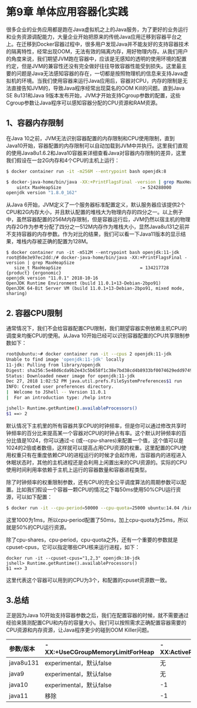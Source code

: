 # 第9章 单体应用容器化实践

很多企业的业务应用都是跑在Java虚拟机之上的Java服务，为了更好的业务运行和业务资源调配能力，大量企业开始把原来的传统Java应用迁移到容器平台之上。在迁移到Docker容器过程中，很多用户发现Java并不能友好的支持容器技术的隔离特性，经常出现OOM，无法有效的隔离内存，用好物理内存。从我们用户的角度来说，我们期望JVM跑在容器中，应该是无感知的透明的使用环境的配置约定，但是JVM的兼容性还没有完全做好往往导致容器性能受到损失。这里最主要的问题是Java无法感知容器的存在，一切都是按照物理机的信息来支持Java虚拟机的环境。当我们使用容器来运行Java应用后，容器对CPU，内存的限制是无法直接告知JVM的，导致Java程序经常出现莫名的OOM Kill的问题。直到Java SE 8u131和Java 9版本发布开始，JVM才开始支持Cgroup参数的配置，这些Cgroup参数让Java程序可以感知容器分配的CPU资源和RAM资源。

## 1、容器内存限制

在Java 10之前，JVM无法识别容器配置的内存限制和CPU使用限制，直到Java10开始，容器配置的内存限制可以自动加载到JVM中并执行。这里我们直观的使用Java8u1.6.2和Java10容器来详细查看Java对容器内存限制的差异，这里我们假设在一台2G内存和4个CPU的主机上运行：

```bash
$ docker container run -it -m256M --entrypoint bash openjdk:8

$ docker-java-home/bin/java -XX:+PrintFlagsFinal -version | grep MaxHeapSize
    uintx MaxHeapSize                              := 524288000                          {product}
openjdk version "1.8.0_162"
```

从Java 6开始，JVM定义了一个服务器标准配置定义，默认服务器应该提供2个CPU和2G内存大小，并且默认配置的堆栈大为物理内存的四分之一。以上例子中，虽然容器配置的256M内存限制，但是容器运行后，JVM仍然以宿主机的物理内存2G作为参考分配了四分之一512M内存作为堆栈大小，显然Java8u131之前并不支持容器的内存参数。作为对比的结果，我们可以看一下Java11版本的显示结果，堆栈内存被正确的配置为128M。

```text
$ docker container run -it -m512M --entrypoint bash openjdk:11-jdk
root@58e3e97ec2dd:/# docker-java-home/bin/java -XX:+PrintFlagsFinal -version | grep MaxHeapSize
   size_t MaxHeapSize                              = 134217728                                 {product} {ergonomic}
openjdk version "11.0.1" 2018-10-16
OpenJDK Runtime Environment (build 11.0.1+13-Debian-2bpo91)
OpenJDK 64-Bit Server VM (build 11.0.1+13-Debian-2bpo91, mixed mode, sharing)
```

## 2. 容器CPU限制

通常情况下，我们不会给容器配置CPU限制，我们期望容器实例依赖主机CPU的调度来均衡CPU的使用。从Java 10开始已经可以识别容器配置的CPU共享限制参数如下：

```bash
root@ubuntu:~# docker container run -it --cpus 2 openjdk:11-jdk
Unable to find image 'openjdk:11-jdk' locally
11-jdk: Pulling from library/openjdk
Digest: sha256:5e48d6cda9b2e43c5b658f1c38e7bd38cd4b8933bf0074629edd974995cdfbd8
Status: Downloaded newer image for openjdk:11-jdk
Dec 27, 2018 1:02:52 PM java.util.prefs.FileSystemPreferences$1 run
INFO: Created user preferences directory.
|  Welcome to JShell -- Version 11.0.1
|  For an introduction type: /help intro

jshell> Runtime.getRuntime().availableProcessors()
$1 ==> 2
```

默认情况下主机里的所有容器共享CPU的时钟频率，但是你可以通过修改共享时钟频率的百分比来提高某一个容器对CPU的时钟占有率。这个默认时钟频率的百分比值是1024，你可以通过-c \(或--cpu-shares\)来配置一个值，这个值可以是1024的2倍或者数倍，这样就可以提高占用CPU资源的权重。这里配置的CPU使用权重只有在重度依赖CPU的进程运行的时候才会起作用，当容器内的进程进入休眠状态时，其他的主机进程还是会利用上闲置出来的CPU资源的。实际的CPU使用时间利用率依赖于主机上运行的容器数量和容器进程类型。

除了时钟频率的权重限制参数，还有CPU的完全公平调度算法的周期参数可以配置。比如我们假设一个容器一颗CPU的情况之下每50ms使用50%CPU运行资源，可以如下配置：

```bash
$ docker run -it --cpu-period=50000 --cpu-quota=25000 ubuntu:14.04 /bin/bash
```

这里1000为1ms，所以cpu-period配置了50ms，加上cpu-quota为25ms，所以就是50%的CPU运行资源。

除了cpu-shares，cpu-period，cpu-quota之外，还有一个重要的参数就是cpuset-cpus，它可以指定哪些CPU核来运行进程，如下：

```text
docker run -it --cpuset-cpus="1,2,3" openjdk:10-jdk
jshell> Runtime.getRuntime().availableProcessors()
$1 ==> 3
```

这里代表这个容器可以用到的CPU为3个，和配置的cpuset资源数一致。

## 3.总结

正是因为Java 10开始支持容器参数之后，我们在配置容器的时候，就不需要通过经验来猜测配置CPU和内存的容量大小。我们可以按照需求正确配置容器需要的CPU资源和内存资源，让Java程序更少的碰到OOM Killer问题。

| 参数/版本 | -XX:+UseCGroupMemoryLimitForHeap | -XX:ActiveProcessorCount | -XX:+UseContainerSupport |
| :--- | :--- | :--- | :--- |
| java8u131 | experimental，默认false | 无 | 无 |
| java9 | experimental，默认false | 无 | 无 |
| java10 | experimental，默认false | -1 | 无 |
| java11 | 移除 | -1 | product，默认true |



